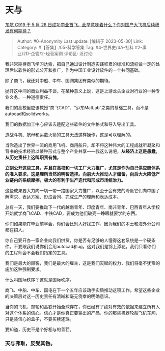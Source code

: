 # 天与
[东航 C919 于 5 月 28 日成功商业首飞，此举意味着什么？你对国产大飞机后续研发有何期待？](https://www.zhihu.com/question/603336072/answer/3049001426)

> Author: #0-Anonymity
> Last update: [编辑于 2023-05-30]
> Link:
> Category: #【答集】/05-科学答集 
> Tag: #4-世界史/4A-社科 #2-事业/2D-企管/2-经营案例
> 评论区:
> 泛讨论:

我非常期待商飞学习达索，把自己通过设计制造实践积累的标准和流程做一定的处理后以软件的形式公开和推广，作为中国工业设计软件的一个共同基础。

除了商飞，我还对中船、中车、国网集团有类似的期待。

抛开这中间的商业利益不谈，在某种意义上说，这是上游龙头企业对行业的一种专业义务、一种道德责任。

我们的高校里应该教授“商飞CAD”、“沪东MatLab”之类的基础工具，而不是autocad和solidworks。

我们的数据加工中心应该去适配这些软件的文件格式和导入导出工具。

造战斗机、航母和运载火箭的工具无法这样操作，这是可以理解的。

当你造出了世界一流的商用飞机、商用船只，却不将这种伟大的工程成就所凝聚和背书的技术经验以某种形式与整个产业共享——我这么说吧，**从经济上这是愚蠢，从历史责任上这叫职责有愧。**

**立刻公开这些工具，并且在高校和一切工厂大力推广，尤其是作为自己供应商体系的准入要求，这是理所当然的明智选择。向前大大推动人才储备，向后大大降低产业链内的系统摩擦，极大的有利于生产迭代和形成市场统治力。**

这些成果要大力向一切一带一路国家大力推广，以至于会有效的降低它们向中国了解需求、表达方案、形成合同、完成生产的理解和表达成本。

总有一天，我们要推动下一代的越南青年、印度青年、南非青年、巴西青年从学校开始就学商飞CAD、中铁CAD，要成为他们破壳一睁眼就要学的东西。

你们如果能在毕业前学会，你们会比别人好找工作，因为我们的本土和海外分公司都在招人。

你自己要开办一家企业向我们供货，你是否有足够的人懂得这套系统是一个硬条件。不要跟我们说你们会用autocad和ug，这对我们是锦上添花，我们只看你们的工程师会不会我们指定的工具。

我们是最大的顾客，我们是最大的雇主，这是我们天赋的权力，我们将毫不犹豫的施加这种强制要求。

什么叫国际秩序？这就是国际秩序。

商飞、中船、中车、国电在下一个五年应该动手实质推动这项工作。希望这些企业的决策层对这一历史责任有清晰和毫无侥幸的明确意识。

当你的飞机、邮轮和高铁开始全球存在，你已经有了绝对有效的依据来建立所有人对这个体系的信心。信心才是你真正要输出的产品，你的那些机器轮船飞机车厢，只是装信心的盒子，不要买椟还珠。

要知道，历史不是个好相与的善茬。

### 天与弗取，反受其咎。 ###
